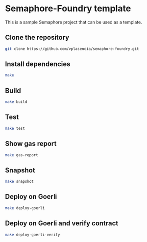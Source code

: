 # Semaphore-Foundry template

This is a sample Semaphore project that can be used as a template.

## Clone the repository

```bash
git clone https://github.com/vplasencia/semaphore-foundry.git
```

## Install dependencies

```bash
make
```

## Build

```bash
make build
```

## Test

```bash
make test
```

## Show gas report

```bash
make gas-report
```

## Snapshot

```bash
make snapshot
```

## Deploy on Goerli

```bash
make deploy-goerli
```

## Deploy on Goerli and verify contract

```bash
make deploy-goerli-verify
```
